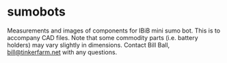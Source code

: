 # sumobots
Measurements and images of components for IBiB mini sumo bot.
This is to accompany CAD files.
Note that some commodity parts (i.e. battery holders) may vary slightly in dimensions.
Contact Bill Ball, bill@tinkerfarm.net with any questions.
